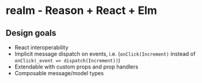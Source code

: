 # realm - Reason + React + Elm

## Design goals
* React interoperability
* Implicit message dispatch on events, i.e. (`onClick(Increment)` instead of `onClick(_event => dispatch(Increment))`)
* Extendable with custom props and prop handlers
* Composable message/model types